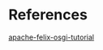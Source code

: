 
# References

[apache-felix-osgi-tutorial](https://felix.apache.org/documentation/tutorials-examples-and-presentations/apache-felix-osgi-tutorial.html)
